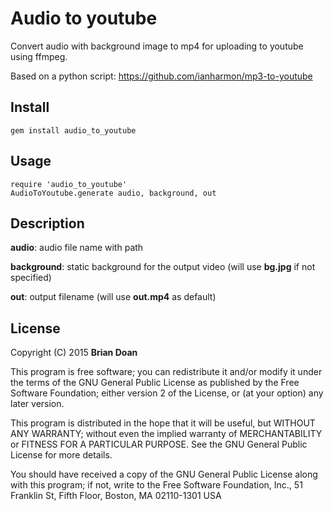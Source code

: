 # Audio to youtube
Convert audio with background image to mp4 for uploading to youtube using ffmpeg.

Based on a python script: https://github.com/ianharmon/mp3-to-youtube

## Install
```
gem install audio_to_youtube
```

## Usage
```
require 'audio_to_youtube'
AudioToYoutube.generate audio, background, out
```

## Description
**audio**: audio file name with path

**background**: static background for the output video (will use **bg.jpg** if not specified)

**out**: output filename (will use **out.mp4** as default)

## License
Copyright (C) 2015 **Brian Doan**

This program is free software; you can redistribute it and/or modify it under the terms of the GNU General Public License as published by the Free Software Foundation; either version 2 of the License, or (at your option) any later version.

This program is distributed in the hope that it will be useful, but WITHOUT ANY WARRANTY; without even the implied warranty of MERCHANTABILITY or FITNESS FOR A PARTICULAR PURPOSE. See the GNU General Public License for more details.

You should have received a copy of the GNU General Public License along with this program; if not, write to the Free Software Foundation, Inc., 51 Franklin St, Fifth Floor, Boston, MA 02110-1301 USA

